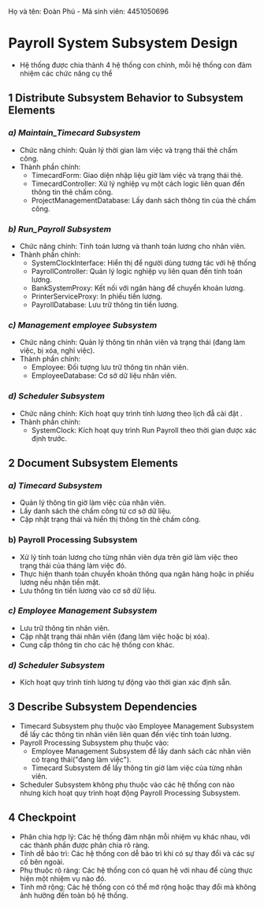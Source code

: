 Họ và tên: Đoàn Phú        -        Mã sinh viên: 4451050696

# Payroll System Subsystem Design
  - Hệ thống được chia thành 4 hệ thống con chính, mỗi hệ thống con đảm nhiệm các chức năng cụ thể
## **1 Distribute Subsystem Behavior to Subsystem Elements**
  ### **_a) Maintain_Timecard Subsystem_**
  - Chức năng chính: Quản lý thời gian làm việc và trạng thái thẻ chấm công.
  - Thành phần chính:
    - TimecardForm: Giao diện nhập liệu giờ làm việc và trạng thái thẻ.
    - TimecardController: Xử lý nghiệp vụ một cách logic liên quan đến thông tin thẻ chấm công.
    - ProjectManagementDatabase: Lấy danh sách thông tin của thẻ chấm công.
  ### **_b) Run_Payroll Subsystem_**
  - Chức năng chính: Tính toán lương và thanh toán lương cho nhân viên.
  - Thành phần chính:
    - SystemClockInterface: Hiển thị để người dùng tương tác với hệ thống  
    - PayrollController: Quản lý logic nghiệp vụ liên quan đến tính toán lương.
    - BankSystemProxy: Kết nối với ngân hàng để chuyển khoản lương.
    - PrinterServiceProxy: In phiếu tiền lương.
    - PayrollDatabase: Lưu trữ thông tin tiền lương.
  ### **_c) Management employee Subsystem_**
  - Chức năng chính: Quản lý thông tin nhân viên và trạng thái (đang làm việc, bị xóa, nghỉ việc).
  - Thành phần chính:
    - Employee: Đối tượng lưu trữ thông tin nhân viên.
    - EmployeeDatabase: Cơ sở dữ liệu nhân viên.
  ### **_d) Scheduler Subsystem_**
  - Chức năng chính: Kích hoạt quy trình tính lương theo lịch đẫ cài đặt .
  - Thành phần chính:
    - SystemClock: Kích hoạt quy trình Run Payroll theo thời gian được xác định trước.
## **2 Document Subsystem Elements**
  ### **_a) Timecard Subsystem_**
  - Quản lý thông tin giờ làm việc của nhân viên.
  - Lấy danh sách thẻ chấm công từ cơ sở dữ liệu.
  - Cập nhật trạng thái và hiển thị thông tin thẻ chấm công.
  ### b) Payroll Processing Subsystem
  - Xử lý tính toán lương cho từng nhân viên dựa trên giờ làm việc theo trạng thái của tháng làm việc đó.
  - Thực hiện thanh toán chuyển khoản thông qua ngân hàng hoặc in phiếu lương nếu nhận tiền mặt.
  - Lưu thông tin tiền lương vào cơ sở dữ liệu.
  ### **_c) Employee Management Subsystem_**
  - Lưu trữ thông tin nhân viên.
  - Cập nhật trạng thái nhân viên (đang làm việc hoặc bị xóa).
  - Cung cấp thông tin cho các hệ thống con khác.
  ### **_d) Scheduler Subsystem_**
  - Kích hoạt quy trình tính lương tự động vào thời gian xác định sẵn.
## **3 Describe Subsystem Dependencies**
  - Timecard Subsystem phụ thuộc vào Employee Management Subsystem để lấy các thông tin nhân viên liên quan đến việc tính toán lương.
  - Payroll Processing Subsystem phụ thuộc vào:
    - Employee Management Subsystem để lấy danh sách các nhân viên có trạng thái("đang làm việc").
    - Timecard Subsystem để lấy thông tin giờ làm việc của từng nhân viên.
  - Scheduler Subsystem không phụ thuộc vào các hệ thống con nào nhưng kích hoạt quy trình hoạt động Payroll Processing Subsystem.
## **4 Checkpoint**
  - Phân chia hợp lý: Các hệ thống đảm nhận mỗi nhiệm vụ khác nhau, với các thành phần được phân chia rõ ràng.
  - Tính dễ bảo trì: Các hệ thống con dễ bảo trì khi có sự thay đổi và các sự cố bên ngoài.
  - Phụ thuộc rõ ràng: Các hệ thống con có quan hệ với nhau để cùng thực hiện một nhiệm vụ nào đó.
  - Tính mở rộng: Các hệ thống con có thể mở rộng hoặc thay đổi mà không ảnh hưởng đến toàn bộ hệ thống.
  
      



